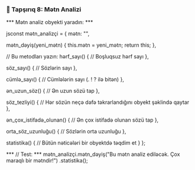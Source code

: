 ### 🎯 Tapşırıq 8: Mətn Analizi

*** Mətn analiz obyekti yaradın: ***

jsconst mətn_analizçi = {
  mətn: "",
  
  mətn_dəyiş(yeni_mətn) {
    this.mətn = yeni_mətn;
    return this;
  },
  
  // Bu metodları yazın:
  hərf_sayı() {
    // Boşluqsuz hərf sayı
  },
  
  söz_sayı() {
    // Sözlərin sayı
  },
  
  cümlə_sayı() {
    // Cümlələrin sayı (. ! ? ilə bitən)
  },
  
  ən_uzun_söz() {
    // Ən uzun sözü tap
  },
  
  söz_tezliyi() {
    // Hər sözün neçə dəfə təkrarlandığını obyekt şəklində qaytar
  },
  
  ən_çox_istifadə_olunan() {
    // Ən çox istifadə olunan sözü tap
  },
  
  orta_söz_uzunluğu() {
    // Sözlərin orta uzunluğu
  },
  
  statistika() {
    // Bütün nəticələri bir obyektdə təqdim et
  }
};

*** // Test: ***
mətn_analizçi.mətn_dəyiş("Bu mətn analiz ediləcək. Çox maraqlı bir mətndir!")
  .statistika();